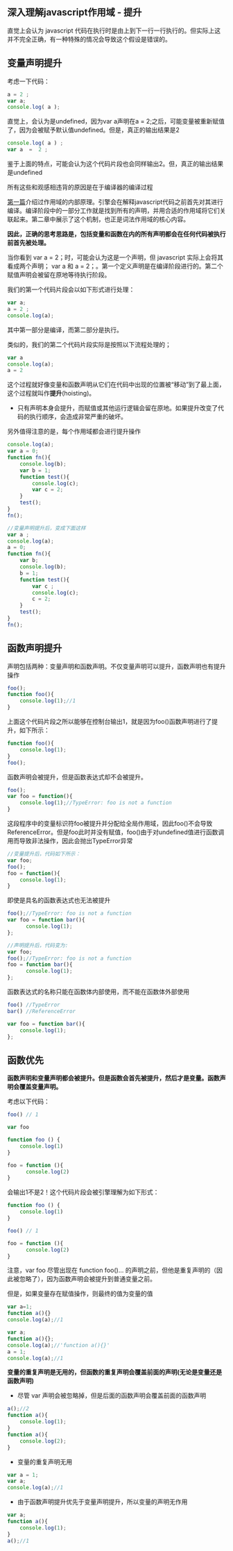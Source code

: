 ## 深入理解javascript作用域 - 提升

直觉上会认为 javascript 代码在执行时是由上到下一行一行执行的。但实际上这并不完全正确，有一种特殊的情况会导致这个假设是错误的。



## 变量声明提升

考虑一下代码：

~~~javascript
a = 2 ;
var a;
console.log( a );
~~~

直觉上，会认为是undefined，因为var a声明在a = 2;之后，可能变量被重新赋值了，因为会被赋予默认值undefined。但是，真正的输出结果是2



~~~javascript
console.log( a ) ;
var a  =  2 ;
~~~

鉴于上面的特点，可能会认为这个代码片段也会同样输出2。但，真正的输出结果是undefined



所有这些和观感相违背的原因是在于编译器的编译过程

[第一篇](http://www.cnblogs.com/xiaohuochai/p/5699739.html)介绍过作用域的内部原理。引擎会在解释javascript代码之前首先对其进行编译。编译阶段中的一部分工作就是找到所有的声明，并用合适的作用域将它们关联起来。第二章中展示了这个机制，也正是词法作用域的核心内容。

**因此，正确的思考思路是，包括变量和函数在内的所有声明都会在任何代码被执行前首先被处理。**



当你看到 var a = 2；时，可能会认为这是一个声明，但 javascript 实际上会将其看成两个声明； var a 和 a = 2；。第一个定义声明是在编译阶段进行的。第二个赋值声明会被留在原地等待执行阶段。

我们的第一个代码片段会以如下形式进行处理：

~~~javascript
var a;
a = 2 ;
console.log(a);
~~~

其中第一部分是编译，而第二部分是执行。



类似的，我们的第二个代码片段实际是按照以下流程处理的；

~~~javascript
var a
console.log(a);
a = 2
~~~



这个过程就好像变量和函数声明从它们在代码中出现的位置被“移动”到了最上面，这个过程就叫作**提升**(hoisting)。



+ 只有声明本身会提升，而赋值或其他运行逻辑会留在原地。如果提升改变了代码的执行顺序，会造成非常严重的破坏。



另外值得注意的是，每个作用域都会进行提升操作

~~~javascript
console.log(a);
var a = 0;
function fn(){
    console.log(b);
    var b = 1;
    function test(){
        console.log(c);
        var c = 2;
    }
    test();
}
fn();
~~~



~~~javascript
//变量声明提升后，变成下面这样
var a ;
console.log(a);
a = 0;
function fn(){
    var b;
    console.log(b);
    b = 1;
    function test(){
        var c ;
        console.log(c);
        c = 2;
    }
    test();
}
fn();
~~~



## 函数声明提升

声明包括两种：变量声明和函数声明。不仅变量声明可以提升，函数声明也有提升操作

~~~javascript
foo();
function foo(){
    console.log(1);//1
}
~~~

上面这个代码片段之所以能够在控制台输出1，就是因为foo()函数声明进行了提升，如下所示：

~~~javascript
function foo(){
    console.log(1);
}
foo();
~~~



函数声明会被提升，但是函数表达式却不会被提升。

~~~javascript
foo();
var foo = function(){
    console.log(1);//TypeError: foo is not a function
}
~~~

这段程序中的变量标识符foo被提升并分配给全局作用域，因此foo()不会导致ReferenceError。但是foo此时并没有赋值，foo()由于对undefined值进行函数调用而导致非法操作，因此会抛出TypeError异常

~~~javascript
//变量提升后，代码如下所示：
var foo;
foo();
foo = function(){
    console.log(1);
}
~~~



即使是具名的函数表达式也无法被提升

~~~javascript
foo();//TypeError: foo is not a function
var foo = function bar(){
      console.log(1);
};
~~~



~~~javascript
//声明提升后，代码变为:
var foo;
foo();//TypeError: foo is not a function
foo = function bar(){
      console.log(1);
};
~~~



函数表达式的名称只能在函数体内部使用，而不能在函数体外部使用

~~~javascript
foo() //TypeError
bar() //ReferenceError

var foo = function bar(){
    console.log(1);
};
~~~





## 函数优先

**函数声明和变量声明都会被提升。但是函数会首先被提升，然后才是变量。函数声明会覆盖变量声明。**

考虑以下代码：

~~~javascript
foo() // 1

var foo

function foo () {
	console.log(1)
}

foo = function (){
      console.log(2)
}
~~~

会输出1不是2！这个代码片段会被引擎理解为如下形式：

~~~javascript
function foo () {
	console.log(1)
}

foo() // 1

foo = function (){
      console.log(2)
}
~~~

注意，var foo 尽管出现在 function foo()... 的声明之前，但他是重复声明的（因此被忽略了），因为函数声明会被提升到普通变量之前。



但是，如果变量存在赋值操作，则最终的值为变量的值

```javascript
var a=1;
function a(){}
console.log(a);//1
```

~~~javascript
var a;
function a(){};
console.log(a);//'function a(){}'
a = 1;
console.log(a);//1
~~~





**变量的重复声明是无用的，但函数的重复声明会覆盖前面的声明(无论是变量还是函数声明)**

+ 尽管 var 声明会被忽略掉，但是后面的函数声明会覆盖前面的函数声明

~~~javascript
a();//2
function a(){
    console.log(1);
}
function a(){
    console.log(2);
}
~~~



+ 变量的重复声明无用

~~~javascript
var a = 1;
var a;
console.log(a);//1
~~~



+ 由于函数声明提升优先于变量声明提升，所以变量的声明无作用

~~~javascript
var a;
function a(){
    console.log(1);
}
a();//1
~~~





